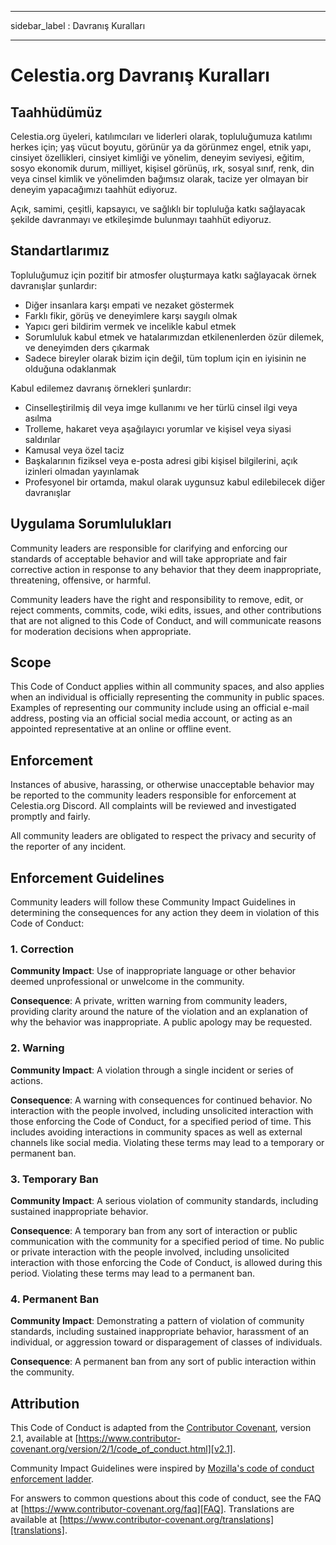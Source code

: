 - - -
sidebar_label : Davranış Kuralları
- - -

# Celestia.org Davranış Kuralları

## Taahhüdümüz

Celestia.org üyeleri, katılımcıları ve liderleri olarak, topluluğumuza katılımı herkes için; yaş vücut boyutu, görünür ya da görünmez engel, etnik yapı, cinsiyet özellikleri, cinsiyet kimliği ve yönelim, deneyim seviyesi, eğitim, sosyo ekonomik durum, milliyet, kişisel görünüş, ırk, sosyal sınıf, renk, din veya cinsel kimlik ve yönelimden bağımsız olarak, tacize yer olmayan bir deneyim yapacağımızı taahhüt ediyoruz.

Açık, samimi, çeşitli, kapsayıcı, ve sağlıklı bir topluluğa katkı sağlayacak şekilde davranmayı ve etkileşimde bulunmayı taahhüt ediyoruz.

## Standartlarımız

Topluluğumuz için pozitif bir atmosfer oluşturmaya katkı sağlayacak örnek davranışlar şunlardır:

* Diğer insanlara karşı empati ve nezaket göstermek
* Farklı fikir, görüş ve deneyimlere karşı saygılı olmak
* Yapıcı geri bildirim vermek ve incelikle kabul etmek
* Sorumluluk kabul etmek ve hatalarımızdan etkilenenlerden özür dilemek, ve deneyimden ders çıkarmak
* Sadece bireyler olarak bizim için değil, tüm toplum için en iyisinin ne olduğuna odaklanmak

Kabul edilemez davranış örnekleri şunlardır:

* Cinselleştirilmiş dil veya imge kullanımı ve her türlü cinsel ilgi veya asılma
* Trolleme, hakaret veya aşağılayıcı yorumlar ve kişisel veya siyasi saldırılar
* Kamusal veya özel taciz
* Başkalarının fiziksel veya e-posta adresi gibi kişisel bilgilerini, açık izinleri olmadan yayınlamak
* Profesyonel bir ortamda, makul olarak uygunsuz kabul edilebilecek diğer davranışlar

## Uygulama Sorumlulukları

Community leaders are responsible for clarifying and enforcing our standards of acceptable behavior and will take appropriate and fair corrective action in response to any behavior that they deem inappropriate, threatening, offensive, or harmful.

Community leaders have the right and responsibility to remove, edit, or reject comments, commits, code, wiki edits, issues, and other contributions that are not aligned to this Code of Conduct, and will communicate reasons for moderation decisions when appropriate.

## Scope

This Code of Conduct applies within all community spaces, and also applies when an individual is officially representing the community in public spaces. Examples of representing our community include using an official e-mail address, posting via an official social media account, or acting as an appointed representative at an online or offline event.

## Enforcement

Instances of abusive, harassing, or otherwise unacceptable behavior may be reported to the community leaders responsible for enforcement at Celestia.org Discord. All complaints will be reviewed and investigated promptly and fairly.

All community leaders are obligated to respect the privacy and security of the reporter of any incident.

## Enforcement Guidelines

Community leaders will follow these Community Impact Guidelines in determining the consequences for any action they deem in violation of this Code of Conduct:

### 1. Correction

**Community Impact**: Use of inappropriate language or other behavior deemed unprofessional or unwelcome in the community.

**Consequence**: A private, written warning from community leaders, providing clarity around the nature of the violation and an explanation of why the behavior was inappropriate. A public apology may be requested.

### 2. Warning

**Community Impact**: A violation through a single incident or series of actions.

**Consequence**: A warning with consequences for continued behavior. No interaction with the people involved, including unsolicited interaction with those enforcing the Code of Conduct, for a specified period of time. This includes avoiding interactions in community spaces as well as external channels like social media. Violating these terms may lead to a temporary or permanent ban.

### 3. Temporary Ban

**Community Impact**: A serious violation of community standards, including sustained inappropriate behavior.

**Consequence**: A temporary ban from any sort of interaction or public communication with the community for a specified period of time. No public or private interaction with the people involved, including unsolicited interaction with those enforcing the Code of Conduct, is allowed during this period. Violating these terms may lead to a permanent ban.

### 4. Permanent Ban

**Community Impact**: Demonstrating a pattern of violation of community standards, including sustained inappropriate behavior, harassment of an individual, or aggression toward or disparagement of classes of individuals.

**Consequence**: A permanent ban from any sort of public interaction within the community.

## Attribution

This Code of Conduct is adapted from the [Contributor Covenant][homepage], version 2.1, available at [https://www.contributor-covenant.org/version/2/1/code_of_conduct.html][v2.1].

Community Impact Guidelines were inspired by [Mozilla's code of conduct enforcement ladder][Mozilla CoC].

For answers to common questions about this code of conduct, see the FAQ at [https://www.contributor-covenant.org/faq][FAQ]. Translations are available at [https://www.contributor-covenant.org/translations][translations].

[homepage]: https://www.contributor-covenant.org
[v2.1]: https://www.contributor-covenant.org/version/2/1/code_of_conduct.html
[Mozilla CoC]: https://github.com/mozilla/diversity
[FAQ]: https://www.contributor-covenant.org/faq
[translations]: https://www.contributor-covenant.org/translations
